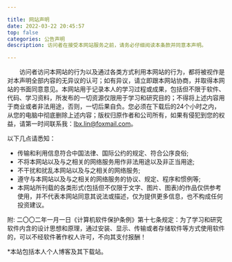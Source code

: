 ```yaml
---

title: 网站声明
date: 2022-03-22 20:45:57
top: false
categories: 公告声明
description: 访问者在接受本网站服务之前，请务必仔细阅读本条款并同意本声明。

---
```


&emsp;&emsp;访问者访问本网站的行为以及通过各类方式利用本网站的行为，都将被视作是对本声明全部内容的无异议的认可；如有异议，请立即跟本网站协商，并取得本网站的书面同意意见。本网站用于记录本人的学习过程或成果，包括但不限于软件、代码、学习资料，所发布的一切资源仅限用于学习和研究目的；不得将上述内容用于商业或者非法用途，否则，一切后果自负。您必须在下载后的24个小时之内，从您的电脑中彻底删除上述内容；版权归原作者和公司所有，如果有侵犯到您的权益，请第一时间联系我：lbx.lin@foxmail.com。

以下几点请悉知：
- 传输和利用信息符合中国法律、国际公约的规定、符合公序良俗;
- 不将本网站以及与之相关的网络服务用作非法用途以及非正当用途;
- 不干扰和扰乱本网站以及与之相关的网络服务;
- 遵守与本网站以及与之相关的网络服务的协议、规定、程序和惯例等;
- 本网站所刊载的各类形式(包括但不仅限于文字、图片、图表)的作品仅供参考使用，并不代表本网站同意其说法或描述，仅为提供更多信息，也不构成任何投资建议。

附: 二〇〇二年一月一日《计算机软件保护条例》第十七条规定：为了学习和研究软件内含的设计思想和原理，通过安装、显示、传输或者存储软件等方式使用软件的，可以不经软件著作权人许可，不向其支付报酬！

*本站包括本人个人博客及其下载站。